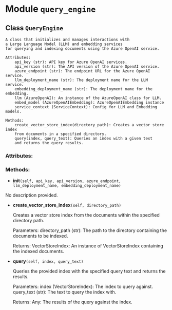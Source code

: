 # Module `query_engine`

## Class `QueryEngine`

    A class that initializes and manages interactions with
    a Large Language Model (LLM) and embedding services
    for querying and indexing documents using the Azure OpenAI service.
    
    Attributes:
        api_key (str): API key for Azure OpenAI services.
        api_version (str): The API version of the Azure OpenAI service.
        azure_endpoint (str): The endpoint URL for the Azure OpenAI service.
        llm_deployment_name (str): The deployment name for the LLM service.
        embedding_deployment_name (str): The deployment name for the embedding.
        llm (AzureOpenAI): An instance of the AzureOpenAI class for LLM.
        embed_model (AzureOpenAIEmbedding): AzureOpenAIEmbedding instance
        service_context (ServiceContext): Config for LLM and Embedding models.
    
    Methods:
        create_vector_store_index(directory_path): Creates a vector store index
        from documents in a specified directory.
        query(index, query_text): Queries an index with a given text
        and returns the query results.

### Attributes:


### Methods:

- **__init__**`(self, api_key, api_version, azure_endpoint, llm_deployment_name, embedding_deployment_name)`

No description provided.

- **create_vector_store_index**`(self, directory_path)`

    Creates a vector store index from the documents
    within the specified directory path.
    
    Parameters:
        directory_path (str): The path to the directory containing
        the documents to be indexed.
    
    Returns:
        VectorStoreIndex: An instance of VectorStoreIndex
        containing the indexed documents.

- **query**`(self, index, query_text)`

    Queries the provided index with the specified query text
    and returns the results.
    
    Parameters:
        index (VectorStoreIndex): The index to query against.
        query_text (str): The text to query the index with.
    
    Returns:
        Any: The results of the query against the index.

